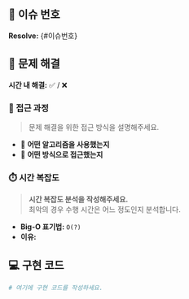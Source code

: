 ## 🚀 이슈 번호

**Resolve:** {#이슈번호}

## 🧩 문제 해결

**시간 내 해결:** ✅ / ❌

### 🔎 접근 과정

> 문제 해결을 위한 접근 방식을 설명해주세요.

- 🔹 **어떤 알고리즘을 사용했는지**
- 🔹 **어떤 방식으로 접근했는지**

### ⏱️ 시간 복잡도

> **시간 복잡도 분석을 작성해주세요.**  
> 최악의 경우 수행 시간은 어느 정도인지 분석합니다.

- **Big-O 표기법:** `O(?)`
- **이유:**

## 💻 구현 코드

```python
# 여기에 구현 코드를 작성하세요.

```

